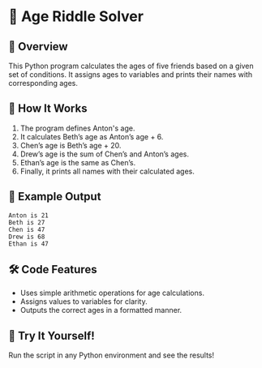 # 👶 Age Riddle Solver

## 📖 Overview
This Python program calculates the ages of five friends based on a given set of conditions. It assigns ages to variables and prints their names with corresponding ages.

## 🚀 How It Works
1. The program defines Anton's age.
2. It calculates Beth’s age as Anton’s age + 6.
3. Chen’s age is Beth’s age + 20.
4. Drew’s age is the sum of Chen’s and Anton’s ages.
5. Ethan’s age is the same as Chen’s.
6. Finally, it prints all names with their calculated ages.

## 📌 Example Output
```
Anton is 21
Beth is 27
Chen is 47
Drew is 68
Ethan is 47
```

## 🛠️ Code Features
- Uses simple arithmetic operations for age calculations.
- Assigns values to variables for clarity.
- Outputs the correct ages in a formatted manner.

## 🎉 Try It Yourself!
Run the script in any Python environment and see the results!

